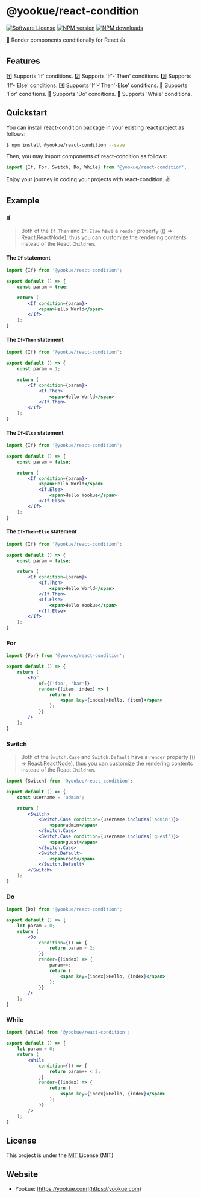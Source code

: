 # @yookue/react-condition

[![Software License](https://img.shields.io/badge/license-MIT-brightgreen.svg?style=flat)](LICENSE.txt)
[![NPM version](https://img.shields.io/npm/v/@yookue/react-condition.svg?style=flat)](https://npmjs.org/package/@yookue/react-condition)
[![NPM downloads](http://img.shields.io/npm/dm/@yookue/react-condition.svg?style=flat)](https://npmjs.org/package/@yookue/react-condition)

🏅 Render components conditionally for React 👍

## Features

1️⃣ Supports 'If' conditions.
2️⃣ Supports 'If'-'Then' conditions.
3️⃣ Supports 'If'-'Else' conditions.
4️⃣ Supports 'If'-'Then'-Else' conditions.
🔁 Supports 'For' conditions.
🔁 Supports 'Do' conditions.
🔁 Supports 'While' conditions.

## Quickstart

You can install react-condition package in your existing react project as follows:

```bash
$ npm install @yookue/react-condition --save
```

Then, you may import components of react-condition as follows:

```jsx | pure
import {If, For, Switch, Do, While} from '@yookue/react-condition';
```

Enjoy your journey in coding your projects with react-condition. ✌️

## Example

### If

> Both of the `If.Then` and `If.Else` have a `render` property (() => React.ReactNode), thus you can customize the rendering contents instead of the React `Children`.

#### The `If` statement

```jsx | pure
import {If} from '@yookue/react-condition';

export default () => {
    const param = true;

    return (
        <If condition={param}>
            <span>Hello World</span>
        </If>
    );
}
```

#### The `If`-`Then` statement

```jsx | pure
import {If} from '@yookue/react-condition';

export default () => {
    const param = 1;

    return (
        <If condition={param}>
            <If.Then>
                <span>Hello World</span>
            </If.Then>
        </If>
    );
}
```

#### The `If`-`Else` statement

```jsx | pure
import {If} from '@yookue/react-condition';

export default () => {
    const param = false;

    return (
        <If condition={param}>
            <span>Hello World</span>
            <If.Else>
                <span>Hello Yookue</span>
            </If.Else>
        </If>
    );
}
```

#### The `If`-`Then`-`Else` statement

```jsx | pure
import {If} from '@yookue/react-condition';

export default () => {
    const param = false;

    return (
        <If condition={param}>
            <If.Then>
                <span>Hello World</span>
            </If.Then>
            <If.Else>
                <span>Hello Yookue</span>
            </If.Else>
        </If>
    );
}
```

### For

```jsx | pure
import {For} from '@yookue/react-condition';

export default () => {
    return (
        <For
            of={['foo', 'bar']}
            render={(item, index) => {
                return (
                    <span key={index}>Hello, {item}</span>
                );
            }}
        />
    );
}
```

### Switch

> Both of the `Switch.Case` and `Switch.Default` have a `render` property (() => React.ReactNode), thus you can customize the rendering contents instead of the React `Children`.

```jsx | pure
import {Switch} from '@yookue/react-condition';

export default () => {
    const username = 'admin';

    return (
        <Switch>
            <Switch.Case condition={username.includes('admin')}>
                <span>admin</span>
            </Switch.Case>
            <Switch.Case condition={username.includes('guest')}>
                <span>guest</span>
            </Switch.Case>
            <Switch.Default>
                <span>root</span>
            </Switch.Default>
        </Switch>
    );
}
```

### Do

```jsx | pure
import {Do} from '@yookue/react-condition';

export default () => {
    let param = 0;
    return (
        <Do
            condition={() => {
                return param < 2;
            }}
            render={(index) => {
                param++;
                return (
                    <span key={index}>Hello, {index}</span>
                );
            }}
        />
    );
}
```

### While

```jsx | pure
import {While} from '@yookue/react-condition';

export default () => {
    let param = 0;
    return (
        <While
            condition={() => {
                return param++ < 2;
            }}
            render={(index) => {
                return (
                    <span key={index}>Hello, {index}</span>
                );
            }}
        />
    );
}
```

## License

This project is under the [MIT](https://mit-license.org/) License (MIT)

## Website

- Yookue: [https://yookue.com](https://yookue.com)
